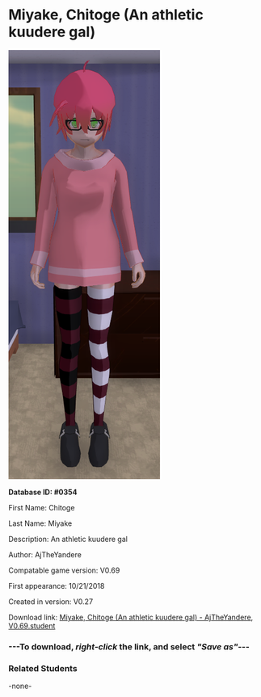 # Miyake, Chitoge (An athletic kuudere gal)

<img src="../../Files/Images/Miyake, Chitoge (An athletic kuudere gal).png" title="Miyake, Chitoge (An athletic kuudere gal) - AjTheYandere, V0.69">

**Database ID: #0354**

First Name: Chitoge

Last Name: Miyake

Description: An athletic kuudere gal

Author: AjTheYandere

Compatable game version: V0.69

First appearance: 10/21/2018

Created in version: V0.27

Download link: <a href="https://raw.githubusercontent.com/Arbiter1223/Daigaku-Gurashi-Custom-Students/master/Files/Student%20Files/Miyake%2C%20Chitoge%20(An%20athletic%20kuudere%20gal)%20-%20AjTheYandere%2C%20V0.69.student">Miyake, Chitoge (An athletic kuudere gal) - AjTheYandere, V0.69.student</a>

### ---**To download, _right-click_ the link, and select _"Save as"_**---

### Related Students

-none-
